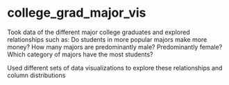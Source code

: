 # college_grad_major_vis

Took data of the different major college graduates and explored relationships such as: 
Do students in more popular majors make more money? 
How many majors are predominantly male? Predominantly female? 
Which category of majors have the most students? 

Used different sets of data visualizations to explore these relationships and column distributions
